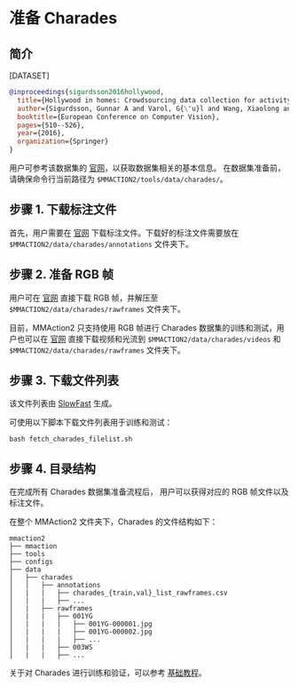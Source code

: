 # 准备 Charades

## 简介

[DATASET]

```BibTeX
@inproceedings{sigurdsson2016hollywood,
  title={Hollywood in homes: Crowdsourcing data collection for activity understanding},
  author={Sigurdsson, Gunnar A and Varol, G{\"u}l and Wang, Xiaolong and Farhadi, Ali and Laptev, Ivan and Gupta, Abhinav},
  booktitle={European Conference on Computer Vision},
  pages={510--526},
  year={2016},
  organization={Springer}
}
```

用户可参考该数据集的 [官网](https://prior.allenai.org/projects/charades)，以获取数据集相关的基本信息。
在数据集准备前，请确保命令行当前路径为 `$MMACTION2/tools/data/charades/`。

## 步骤 1. 下载标注文件

首先，用户需要在 [官网](https://prior.allenai.org/projects/charades) 下载标注文件。下载好的标注文件需要放在 `$MMACTION2/data/charades/annotations` 文件夹下。

## 步骤 2. 准备 RGB 帧

用户可在 [官网](https://prior.allenai.org/projects/charades) 直接下载 RGB 帧，并解压至 `$MMACTION2/data/charades/rawframes` 文件夹下。

目前，MMAction2 只支持使用 RGB 帧进行 Charades 数据集的训练和测试，用户也可以在 [官网](https://prior.allenai.org/projects/charades) 直接下载视频和光流到 `$MMACTION2/data/charades/videos` 和 `$MMACTION2/data/charades/rawframes` 文件夹下。

## 步骤 3. 下载文件列表

该文件列表由 [SlowFast](https://github.com/facebookresearch/SlowFast) 生成。

可使用以下脚本下载文件列表用于训练和测试：

```shell
bash fetch_charades_filelist.sh
```

## 步骤 4. 目录结构

在完成所有 Charades 数据集准备流程后，
用户可以获得对应的 RGB 帧文件以及标注文件。

在整个 MMAction2 文件夹下，Charades 的文件结构如下：

```
mmaction2
├── mmaction
├── tools
├── configs
├── data
│   ├── charades
│   │   ├── annotations
│   |   |   ├── charades_{train,val}_list_rawframes.csv
│   |   |   ├── ...
│   |   ├── rawframes
│   |   |   ├── 001YG
│   |   |   |   ├── 001YG-000001.jpg
│   |   |   |   ├── 001YG-000002.jpg
│   |   |   |   ├── ...
│   |   |   ├── 003WS
│   |   |   ├── ...

```

关于对 Charades 进行训练和验证，可以参考 [基础教程](/docs_zh_CN/getting_started.md)。
